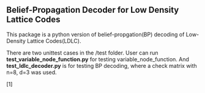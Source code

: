 ## Belief-Propagation Decoder for Low Density Lattice Codes

This package is a python version of belief-propgation(BP) decoding of Low-Density Lattice Codes(LDLC).

There are two unittest cases in the /test folder. 
User can run **test_variable_node_function.py** for testing variable_node_function.
And **test_ldlc_decoder.py** is for testing BP decoding, 
where a check matrix with n=8, d=3 was used.


 [1]